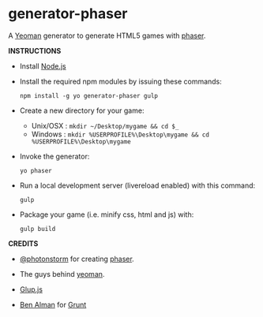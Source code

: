 generator-phaser
=================

A [Yeoman](http://yeoman.io/) generator to generate HTML5 games with [phaser](http://phaser.io/).

**INSTRUCTIONS**

+ Install [Node.js](http://www.nodejs.org)

+ Install the required npm modules by issuing these commands:

  `npm install -g yo generator-phaser gulp`

+ Create a new directory for your game:
  + Unix/OSX : `mkdir ~/Desktop/mygame && cd $_`
  + Windows  : `mkdir %USERPROFILE%\Desktop\mygame && cd %USERPROFILE%\Desktop\mygame`

+ Invoke the generator:

  `yo phaser`

+ Run a local development server (livereload enabled) with this command:

  `gulp`

+ Package your game (i.e. minify css, html and js) with:

  `gulp build`


**CREDITS**

+ [@photonstorm](https://github.com/photonstorm/) for creating 
  [phaser](https://github.com/photonstorm/phaser).

+ The guys behind [yeoman](https://github.com/yeoman/yeoman).

+ [Glup.js](http://www.gulpjs.com)

+ [Ben Alman](http://benalman.com/) for [Grunt](http://gruntjs.com/)






